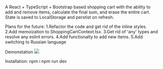 A React + TypeScript + Bootstrap based shopping cart with the ability to add and remove items, calculate the final sum, and erase the entire cart. State is saved to LocalStorage and perstist on refresh.

Plans for the future:
1.Refactor the code and get rid of the inline styles.
2.Add memoization to ShoppingCartContext.tsx.
3.Get rid of 'any' types and resolve any eslint errors.
4.Add functionalty to add new items.
5.Add switching to Russian language

Demonstation
<img src="https://imgur.com/60ZYQhA"/>

Installation:
npm i
npm run dev
